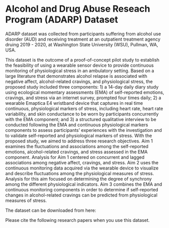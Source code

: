 # Alcohol and Drug Abuse Reseach Program (ADARP) Dataset

ADARP dataset was collected from participants suffering from alcohol use disorder (AUD) and receiving treatment at an outpatient treatment agency druing 2019 - 2020, at Washington State University (WSU), Pullman, WA, USA. 

This dataset is the outcome of a proof-of-concept pilot study to establish the feasibility of using a wearable sensor device to provide continuous monitoring of physiological stress in an ambulatory setting.  Based on a large literature that demonstrates alcohol relapse is associated with negative affect, alcohol-related cravings, and physiological stress, the proposed study included three components: 1) a 14-day daily diary study using ecological momentary assessments (EMA) of self-reported emotions, cravings, and stress via an internet survey, prompted four times daily; 2) a wearable Emaptica E4 wristband device that captures in real time continuous, physiological markers of stress, including heart rate, heart rate variability, and skin conductance to be worn by participants concurrently with the EMA component; and 3) a structured qualitative interview to be conducted following the EMA and continuous physiological markers components to assess participants’ experiences with the investigation and to validate self-reported and physiological markers of stress. With the proposed study, we aimed to address three research objectives. Aim 1 examines the fluctuations and associations among the self-reported emotions, alcohol-related cravings, and stress assessed in the EMA component. Analysis for Aim 1 centered on concurrent and lagged associations among negative affect, cravings, and stress. Aim 2 uses the continuous monitoring data acquired via the wearable device to visualize and describe fluctuations among the physiological measures of stress. Analysis for this aim focused on determining the degree of synchrony among the different physiological indicators. Aim 3 combines the EMA and continuous monitoring components in order to determine if self-reported changes in alcohol-related cravings can be predicted from physiological measures of stress.

The dataset can be downloaded from here: 

Please cite the following research papers when you use this dataset. 


